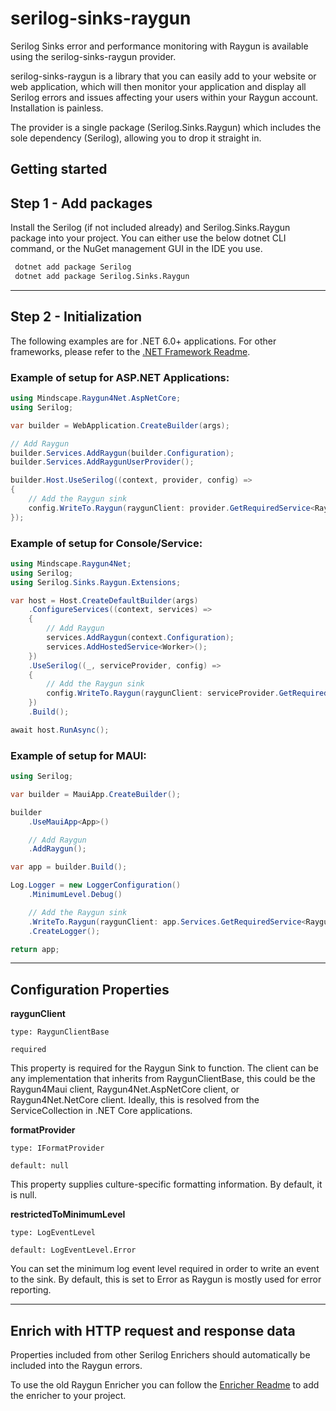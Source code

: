 # serilog-sinks-raygun

Serilog Sinks error and performance monitoring with Raygun is available using the serilog-sinks-raygun provider.

serilog-sinks-raygun is a library that you can easily add to your website or web application, which will then monitor your application and display all Serilog errors and issues affecting your users within your Raygun account. Installation is painless.

The provider is a single package (Serilog.Sinks.Raygun) which includes the sole dependency (Serilog), allowing you to drop it straight in.

## Getting started

## Step 1 - Add packages

Install the Serilog (if not included already) and Serilog.Sinks.Raygun package into your project. You can either use the below dotnet CLI command, or the NuGet management GUI in the IDE you use.

```bash
 dotnet add package Serilog
 dotnet add package Serilog.Sinks.Raygun
```

------

## Step 2 - Initialization
The following examples are for .NET 6.0+ applications. For other frameworks, please refer to the [.NET Framework Readme](README-NET-FRAMEWORK.md).

### Example of setup for ASP.NET Applications:
```csharp
using Mindscape.Raygun4Net.AspNetCore;
using Serilog;

var builder = WebApplication.CreateBuilder(args);

// Add Raygun
builder.Services.AddRaygun(builder.Configuration);
builder.Services.AddRaygunUserProvider();

builder.Host.UseSerilog((context, provider, config) =>
{
    // Add the Raygun sink
    config.WriteTo.Raygun(raygunClient: provider.GetRequiredService<RaygunClient>());
});
```

### Example of setup for Console/Service:
```csharp
using Mindscape.Raygun4Net;
using Serilog;
using Serilog.Sinks.Raygun.Extensions;

var host = Host.CreateDefaultBuilder(args)
    .ConfigureServices((context, services) =>
    {
        // Add Raygun
        services.AddRaygun(context.Configuration);
        services.AddHostedService<Worker>();
    })
    .UseSerilog((_, serviceProvider, config) =>
    {
        // Add the Raygun sink
        config.WriteTo.Raygun(raygunClient: serviceProvider.GetRequiredService<RaygunClient>());
    })
    .Build();

await host.RunAsync();
```

### Example of setup for MAUI:
```csharp
using Serilog;

var builder = MauiApp.CreateBuilder();

builder
    .UseMauiApp<App>()

    // Add Raygun
    .AddRaygun();

var app = builder.Build();

Log.Logger = new LoggerConfiguration()
    .MinimumLevel.Debug()

    // Add the Raygun sink
    .WriteTo.Raygun(raygunClient: app.Services.GetRequiredService<RaygunMauiClient>())
    .CreateLogger();

return app;
```

----

## Configuration Properties

**raygunClient**

`type: RaygunClientBase`

`required`

This property is required for the Raygun Sink to function. The client can be any implementation that inherits from RaygunClientBase, this could be the Raygun4Maui client, Raygun4Net.AspNetCore client, or Raygun4Net.NetCore client. Ideally, this is resolved from the ServiceCollection in .NET Core applications.

**formatProvider**

`type: IFormatProvider`

`default: null`

This property supplies culture-specific formatting information. By default, it is null.

**restrictedToMinimumLevel**

`type: LogEventLevel`

`default: LogEventLevel.Error`

You can set the minimum log event level required in order to write an event to the sink. By default, this is set to Error as Raygun is mostly used for error reporting.


------

## Enrich with HTTP request and response data

Properties included from other Serilog Enrichers should automatically be included into the Raygun errors.

To use the old Raygun Enricher you can follow the [Enricher Readme](https://github.com/MindscapeHQ/serilog-sinks-raygun/blob/master/README-ENRICHER.md) to add the enricher to your project.

